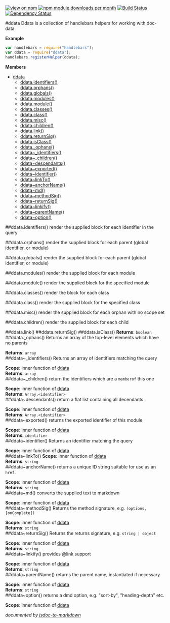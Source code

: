 [![view on npm](http://img.shields.io/npm/v/ddata.svg)](https://www.npmjs.org/package/ddata)
[![npm module downloads per month](http://img.shields.io/npm/dm/ddata.svg)](https://www.npmjs.org/package/ddata)
[![Build Status](https://travis-ci.org/75lb/ddata.svg?branch=master)](https://travis-ci.org/75lb/ddata)
[![Dependency Status](https://david-dm.org/75lb/ddata.svg)](https://david-dm.org/75lb/ddata)

<a name="module_ddata"></a>
#ddata
Ddata is a collection of handlebars helpers for working with doc-data

**Example**  
```js
var handlebars = require("handlebars");
var ddata = require("ddata");
handlebars.registerHelper(ddata);
```

**Members**

* [ddata](#module_ddata)
  * [ddata.identifiers()](#module_ddata.identifiers)
  * [ddata.orphans()](#module_ddata.orphans)
  * [ddata.globals()](#module_ddata.globals)
  * [ddata.modules()](#module_ddata.modules)
  * [ddata.module()](#module_ddata.module)
  * [ddata.classes()](#module_ddata.classes)
  * [ddata.class()](#module_ddata.class)
  * [ddata.misc()](#module_ddata.misc)
  * [ddata.children()](#module_ddata.children)
  * [ddata.link()](#module_ddata.link)
  * [ddata.returnSig()](#module_ddata.returnSig)
  * [ddata.isClass()](#module_ddata.isClass)
  * [ddata._ophans()](#module_ddata._ophans)
  * [ddata~_identifiers()](#module_ddata.._identifiers)
  * [ddata~_children()](#module_ddata.._children)
  * [ddata~descendants()](#module_ddata..descendants)
  * [ddata~exported()](#module_ddata..exported)
  * [ddata~identifier()](#module_ddata..identifier)
  * [ddata~linkTo()](#module_ddata..linkTo)
  * [ddata~anchorName()](#module_ddata..anchorName)
  * [ddata~md()](#module_ddata..md)
  * [ddata~methodSig()](#module_ddata..methodSig)
  * [ddata~returnSig()](#module_ddata..returnSig)
  * [ddata~linkify()](#module_ddata..linkify)
  * [ddata~parentName()](#module_ddata..parentName)
  * [ddata~option()](#module_ddata..option)

<a name="module_ddata.identifiers"></a>
##ddata.identifiers()
render the supplied block for each identifier in the query

<a name="module_ddata.orphans"></a>
##ddata.orphans()
render the supplied block for each parent (global identifier, or module)

<a name="module_ddata.globals"></a>
##ddata.globals()
render the supplied block for each parent (global identifier, or module)

<a name="module_ddata.modules"></a>
##ddata.modules()
render the supplied block for each module

<a name="module_ddata.module"></a>
##ddata.module()
render the supplied block for the specified module

<a name="module_ddata.classes"></a>
##ddata.classes()
render the block for each class

<a name="module_ddata.class"></a>
##ddata.class()
render the supplied block for the specified class

<a name="module_ddata.misc"></a>
##ddata.misc()
render the supplied block for each orphan with no scope set

<a name="module_ddata.children"></a>
##ddata.children()
render the supplied block for each child

<a name="module_ddata.link"></a>
##ddata.link()
<a name="module_ddata.returnSig"></a>
##ddata.returnSig()
<a name="module_ddata.isClass"></a>
##ddata.isClass()
**Returns**: `boolean`  
<a name="module_ddata._ophans"></a>
##ddata._ophans()
Returns an array of the top-level elements which have no parents

**Returns**: `array`  
<a name="module_ddata.._identifiers"></a>
##ddata~_identifiers()
Returns an array of identifiers matching the query

**Scope**: inner function of [ddata](#module_ddata)  
**Returns**: `array`  
<a name="module_ddata.._children"></a>
##ddata~_children()
return the identifiers which are a `memberof` this one

**Scope**: inner function of [ddata](#module_ddata)  
**Returns**: `Array.<identifier>`  
<a name="module_ddata..descendants"></a>
##ddata~descendants()
return a flat list containing all decendants

**Scope**: inner function of [ddata](#module_ddata)  
**Returns**: `Array.<identifier>`  
<a name="module_ddata..exported"></a>
##ddata~exported()
returns the exported identifier of this module

**Scope**: inner function of [ddata](#module_ddata)  
**Returns**: `identifier`  
<a name="module_ddata..identifier"></a>
##ddata~identifier()
Returns an identifier matching the query

**Scope**: inner function of [ddata](#module_ddata)  
<a name="module_ddata..linkTo"></a>
##ddata~linkTo()
**Scope**: inner function of [ddata](#module_ddata)  
**Returns**: `string`  
<a name="module_ddata..anchorName"></a>
##ddata~anchorName()
returns a unique ID string suitable for use as an `href`.

**Scope**: inner function of [ddata](#module_ddata)  
**Returns**: `string`  
<a name="module_ddata..md"></a>
##ddata~md()
converts the supplied text to markdown

**Scope**: inner function of [ddata](#module_ddata)  
<a name="module_ddata..methodSig"></a>
##ddata~methodSig()
Returns the method signature, e.g. `(options, [onComplete])`

**Scope**: inner function of [ddata](#module_ddata)  
**Returns**: `string`  
<a name="module_ddata..returnSig"></a>
##ddata~returnSig()
Returns the returns signature, e.g. `string | object`

**Scope**: inner function of [ddata](#module_ddata)  
**Returns**: `string`  
<a name="module_ddata..linkify"></a>
##ddata~linkify()
provides @link support

**Scope**: inner function of [ddata](#module_ddata)  
**Returns**: `string`  
<a name="module_ddata..parentName"></a>
##ddata~parentName()
returns the parent name, instantiated if necessary

**Scope**: inner function of [ddata](#module_ddata)  
**Returns**: `string`  
<a name="module_ddata..option"></a>
##ddata~option()
returns a dmd option, e.g. "sort-by", "heading-depth" etc.

**Scope**: inner function of [ddata](#module_ddata)  


*documented by [jsdoc-to-markdown](https://github.com/75lb/jsdoc-to-markdown)*
